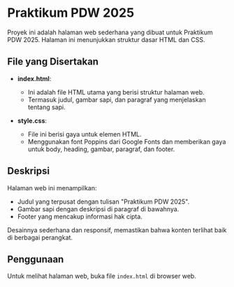 # Praktikum PDW 2025

Proyek ini adalah halaman web sederhana yang dibuat untuk Praktikum PDW 2025. Halaman ini menunjukkan struktur dasar HTML dan CSS.

## File yang Disertakan

- **index.html**:

  - Ini adalah file HTML utama yang berisi struktur halaman web.
  - Termasuk judul, gambar sapi, dan paragraf yang menjelaskan tentang sapi.

- **style.css**:
  - File ini berisi gaya untuk elemen HTML.
  - Menggunakan font Poppins dari Google Fonts dan memberikan gaya untuk body, heading, gambar, paragraf, dan footer.

## Deskripsi

Halaman web ini menampilkan:

- Judul yang terpusat dengan tulisan "Praktikum PDW 2025".
- Gambar sapi dengan deskripsi di paragraf di bawahnya.
- Footer yang mencakup informasi hak cipta.

Desainnya sederhana dan responsif, memastikan bahwa konten terlihat baik di berbagai perangkat.

## Penggunaan

Untuk melihat halaman web, buka file `index.html` di browser web.
